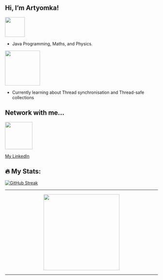 <h2> Hi, I’m Artyomka! </h2>

<!--- Interests Section --->
<div id="header" align="Left">
   <img src="https://img.shields.io/badge/Interests-red" width="65"/>
</div>

- Java Programming, Maths, and Physics.

<!--- Currently Learning Section --->
<div id="header" align="Left">
   <img src="https://img.shields.io/badge/Currently Learning-orange" width="115"/>
</div>

- Currently learning about Thread synchronisation and Thread-safe collections

<!--- Contacts Section --->
## Network with me...

<!--- LinkedIn --->
<div id="header" align="Left">
   <img src="https://img.shields.io/badge/LinkedIn-blue?logo=linkedin&logoColor=white&style=for-the-badge" width="90"/>
</div>

[My LinkedIn](https://linkedin.com/in/itsartyom/)


## :fire: My Stats:
<!--- Stats: Weekly streak and general stats --->
[![GitHub Streak](http://github-readme-streak-stats.herokuapp.com?user=itsartyomka&theme=tokyonight&date_format=M%20j%5B%2C%20Y%5D)](https://git.io/streak-stats)

---

<!--- Cool Gif at the end. --->
<div id="header" align="center">
  <img src="https://media.tenor.com/uJy67OT5Qc4AAAAd/andrew-tate-tate.gif" width="250"/>
</div>

---

<!--- Number of visits
<img src="https://komarev.com/ghpvc/?username=itsartyomka&style=flat-square&color=blue" alt="Woah"/>
--->

